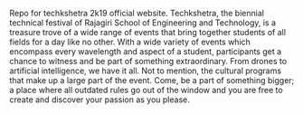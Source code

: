 Repo for techkshetra 2k19 official website. 
Techkshetra, the biennial technical festival of Rajagiri School of Engineering and Technology, is a 
treasure trove of a wide range of events that bring together students of all fields for a day like no other.
With a wide variety of events which encompass every wavelength and aspect of a student, participants
get a chance to witness and be part of something extraordinary. From drones to artificial intelligence,
we have it all. Not to mention, the cultural programs that make up a large part of the event. Come, be a
part of something bigger; a place where all outdated rules go out of the window and you are free to
create and discover your passion as you please.